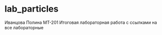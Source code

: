 # lab_particles
Иванцова Полина МТ-201
Итоговая лабораторная работа с ссылками на все лабораторные 

